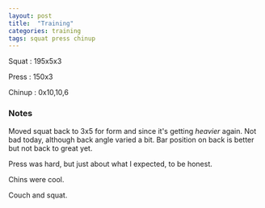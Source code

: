 ```yaml
---
layout: post
title:  "Training"
categories: training
tags: squat press chinup
---
```


Squat       :   195x5x3

Press       :   150x3

Chinup      :   0x10,10,6

### Notes

Moved squat back to 3x5 for form and since it's getting *heavier* again. Not
bad today, although back angle varied a bit. Bar position on back is better but
not back to great yet.

Press was hard, but just about what I expected, to be honest.

Chins were cool.

Couch and squat.
